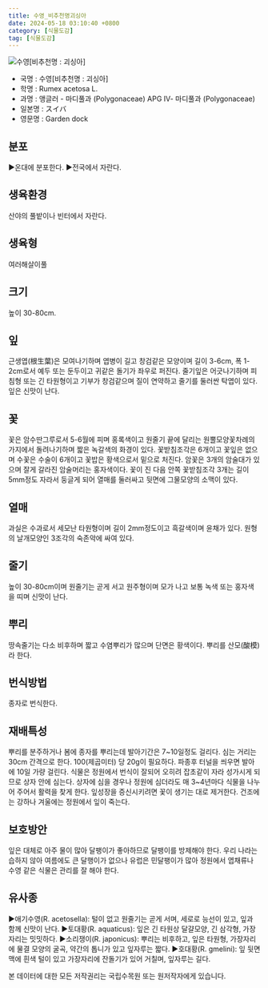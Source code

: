 ```yaml
---
title: 수영_비추천명괴싱아
date: 2024-05-18 03:10:40 +0800
category: [식물도감]
tag: [식물도감]
---
```




![수영[비추천명 : 괴싱아]](/fileUpload/plants/basic/Polygonaceae/Rumex/1489/1_th2.JPG)
- 국명 : 수영[비추천명 : 괴싱아]
- 학명 : Rumex acetosa L.
- 과명 : 앵글러 - 마디풀과 (Polygonaceae) APG Ⅳ- 마디풀과 (Polygonaceae)
- 일본명 : スイバ
- 영문명 : Garden dock


## 분포
▶온대에 분포한다.▶전국에서 자란다.
## 생육환경
산야의 풀밭이나 빈터에서 자란다.
## 생육형
여러해살이풀
## 크기
높이 30-80cm.
## 잎
근생엽(根生葉)은 모여나기하며 엽병이 길고 창검같은 모양이며 길이 3-6cm, 폭 1-2cm로서 예두 또는 둔두이고 귀같은 돌기가 좌우로 퍼진다. 줄기잎은 어긋나기하며 피침형 또는 긴 타원형이고 기부가 창검같으며 질이 연약하고 줄기를 둘러싼 탁엽이 있다. 잎은 신맛이 난다.
## 꽃
꽃은 암수딴그루로서 5-6월에 피며 홍록색이고 원줄기 끝에 달리는 원뿔모양꽃차례의 가지에서 돌려나기하며 짧은 녹갈색의 화경이 있다. 꽃받침조각은 6개이고 꽃잎은 없으며 수꽃은 수술이 6개이고 꽃밥은 황색으로서 밑으로 처진다. 암꽃은 3개의 암술대가 있으며 잘게 갈라진 암술머리는 홍자색이다. 꽃이 진 다음 안쪽 꽃받침조각 3개는 길이 5mm정도 자라서 둥글게 되어 열매를 둘러싸고 뒷면에 그물모양의 소맥이 있다.
## 열매
과실은 수과로서 세모난 타원형이며 길이 2mm정도이고 흑갈색이며 윤채가 있다. 원형의 날개모양인 3조각의 숙존악에 싸여 있다.
## 줄기
높이 30-80cm이며 원줄기는 곧게 서고 원주형이며 모가 나고 보통 녹색 또는 홍자색을 띠며 신맛이 난다.
## 뿌리
땅속줄기는 다소 비후하며 짧고 수염뿌리가 많으며 단면은 황색이다. 뿌리를 산모(酸模)라 한다.
## 번식방법
종자로 번식한다.
## 재배특성
뿌리를 분주하거나 봄에 종자를 뿌리는데 발아기간은 7~10일정도 걸리다. 심는 거리는 30cm 간격으로 한다. 100(제곱미터) 당 20g이 필요하다. 파종후 터널을 씌우면 발아에 10일 가량 걸린다. 식물은 정원에서 번식이 잘되어 오히려 잡초같이 자라 성가시게 되므로 상자 안에 심는다. 상자에 심을 경우나 정원에 심더라도 매 3~4년마다 식물을 나누어 주어서 활력을 찾게 한다. 잎성장을 증신시키려면 꽃이 생기는 대로 제거한다. 건조에는 강하나 겨울에는 정원에서 잎이 죽는다.
## 보호방안
잎은 대체로 아주 물이 많아 달팽이가 좋아하므로 달팽이를 방제해야 한다. 우리 나라는 습하지 않아 여름에도 큰 달행이가 없으나 유럽은 민달팽이가 많아 정원에서 엽채류나 수영 같은 식물은 관리를 잘 해야 한다.
## 유사종
▶애기수영(R. acetosella): 털이 없고 원줄기는 곧게 서며, 세로로 능선이 있고, 잎과 함께 신맛이 난다.▶토대황(R. aquaticus): 잎은 긴 타원상 달걀모양, 긴 삼각형, 가장자리는 밋밋하다.▶소리쟁이(R. japonicus): 뿌리는 비후하고, 잎은 타원형, 가장자리에 물결 모양의 굴곡, 약간의 톱니가 있고 잎자루는 짧다.▶호대황(R. gmelini): 잎 뒷면 맥에 흰색 털이 있고 가장자리에 잔돌기가 있어 거칠며, 잎자루는 길다.






본 데이터에 대한 모든 저작권리는 국립수목원 또는 원저작자에게 있습니다.
